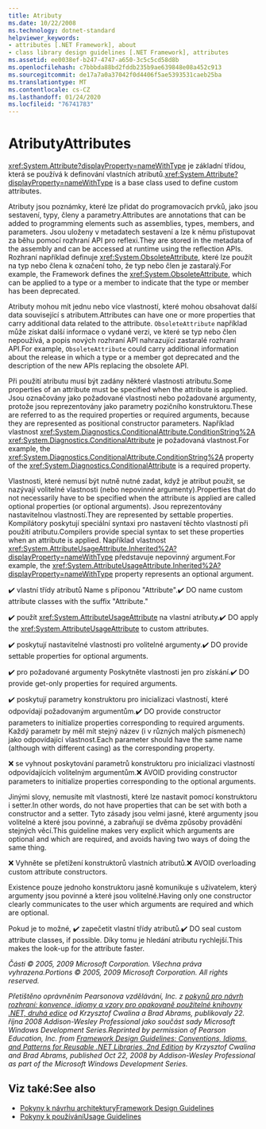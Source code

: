```yaml
---
title: Atributy
ms.date: 10/22/2008
ms.technology: dotnet-standard
helpviewer_keywords:
- attributes [.NET Framework], about
- class library design guidelines [.NET Framework], attributes
ms.assetid: ee0038ef-b247-4747-a650-3c5c5cd58d8b
ms.openlocfilehash: c7bbbda88bd2fddb235b9ae639848e08a452c913
ms.sourcegitcommit: de17a7a0a37042f0d4406f5ae5393531caeb25ba
ms.translationtype: MT
ms.contentlocale: cs-CZ
ms.lasthandoff: 01/24/2020
ms.locfileid: "76741783"
---
```

# <a name="attributes"></a><span data-ttu-id="1d0c2-102">Atributy</span><span class="sxs-lookup"><span data-stu-id="1d0c2-102">Attributes</span></span>
<span data-ttu-id="1d0c2-103"><xref:System.Attribute?displayProperty=nameWithType> je základní třídou, která se používá k definování vlastních atributů.</span><span class="sxs-lookup"><span data-stu-id="1d0c2-103"><xref:System.Attribute?displayProperty=nameWithType> is a base class used to define custom attributes.</span></span>

 <span data-ttu-id="1d0c2-104">Atributy jsou poznámky, které lze přidat do programovacích prvků, jako jsou sestavení, typy, členy a parametry.</span><span class="sxs-lookup"><span data-stu-id="1d0c2-104">Attributes are annotations that can be added to programming elements such as assemblies, types, members, and parameters.</span></span> <span data-ttu-id="1d0c2-105">Jsou uloženy v metadatech sestavení a lze k němu přistupovat za běhu pomocí rozhraní API pro reflexi.</span><span class="sxs-lookup"><span data-stu-id="1d0c2-105">They are stored in the metadata of the assembly and can be accessed at runtime using the reflection APIs.</span></span> <span data-ttu-id="1d0c2-106">Rozhraní například definuje <xref:System.ObsoleteAttribute>, které lze použít na typ nebo člena k označení toho, že typ nebo člen je zastaralý.</span><span class="sxs-lookup"><span data-stu-id="1d0c2-106">For example, the Framework defines the <xref:System.ObsoleteAttribute>, which can be applied to a type or a member to indicate that the type or member has been deprecated.</span></span>

 <span data-ttu-id="1d0c2-107">Atributy mohou mít jednu nebo více vlastností, které mohou obsahovat další data související s atributem.</span><span class="sxs-lookup"><span data-stu-id="1d0c2-107">Attributes can have one or more properties that carry additional data related to the attribute.</span></span> <span data-ttu-id="1d0c2-108">`ObsoleteAttribute` například může získat další informace o vydané verzi, ve které se typ nebo člen nepoužívá, a popis nových rozhraní API nahrazující zastaralé rozhraní API.</span><span class="sxs-lookup"><span data-stu-id="1d0c2-108">For example, `ObsoleteAttribute` could carry additional information about the release in which a type or a member got deprecated and the description of the new APIs replacing the obsolete API.</span></span>

 <span data-ttu-id="1d0c2-109">Při použití atributu musí být zadány některé vlastnosti atributu.</span><span class="sxs-lookup"><span data-stu-id="1d0c2-109">Some properties of an attribute must be specified when the attribute is applied.</span></span> <span data-ttu-id="1d0c2-110">Jsou označovány jako požadované vlastnosti nebo požadované argumenty, protože jsou reprezentovány jako parametry pozičního konstruktoru.</span><span class="sxs-lookup"><span data-stu-id="1d0c2-110">These are referred to as the required properties or required arguments, because they are represented as positional constructor parameters.</span></span> <span data-ttu-id="1d0c2-111">Například vlastnost <xref:System.Diagnostics.ConditionalAttribute.ConditionString%2A> <xref:System.Diagnostics.ConditionalAttribute> je požadovaná vlastnost.</span><span class="sxs-lookup"><span data-stu-id="1d0c2-111">For example, the <xref:System.Diagnostics.ConditionalAttribute.ConditionString%2A> property of the <xref:System.Diagnostics.ConditionalAttribute> is a required property.</span></span>

 <span data-ttu-id="1d0c2-112">Vlastnosti, které nemusí být nutně nutné zadat, když je atribut použit, se nazývají volitelné vlastnosti (nebo nepovinné argumenty).</span><span class="sxs-lookup"><span data-stu-id="1d0c2-112">Properties that do not necessarily have to be specified when the attribute is applied are called optional properties (or optional arguments).</span></span> <span data-ttu-id="1d0c2-113">Jsou reprezentovány nastavitelnou vlastností.</span><span class="sxs-lookup"><span data-stu-id="1d0c2-113">They are represented by settable properties.</span></span> <span data-ttu-id="1d0c2-114">Kompilátory poskytují speciální syntaxi pro nastavení těchto vlastností při použití atributu.</span><span class="sxs-lookup"><span data-stu-id="1d0c2-114">Compilers provide special syntax to set these properties when an attribute is applied.</span></span> <span data-ttu-id="1d0c2-115">Například vlastnost <xref:System.AttributeUsageAttribute.Inherited%2A?displayProperty=nameWithType> představuje nepovinný argument.</span><span class="sxs-lookup"><span data-stu-id="1d0c2-115">For example, the <xref:System.AttributeUsageAttribute.Inherited%2A?displayProperty=nameWithType> property represents an optional argument.</span></span>

 <span data-ttu-id="1d0c2-116">✔️ vlastní třídy atributů Name s příponou "Attribute".</span><span class="sxs-lookup"><span data-stu-id="1d0c2-116">✔️ DO name custom attribute classes with the suffix "Attribute."</span></span>

 <span data-ttu-id="1d0c2-117">✔️ použít <xref:System.AttributeUsageAttribute> na vlastní atributy.</span><span class="sxs-lookup"><span data-stu-id="1d0c2-117">✔️ DO apply the <xref:System.AttributeUsageAttribute> to custom attributes.</span></span>

 <span data-ttu-id="1d0c2-118">✔️ poskytují nastavitelné vlastnosti pro volitelné argumenty.</span><span class="sxs-lookup"><span data-stu-id="1d0c2-118">✔️ DO provide settable properties for optional arguments.</span></span>

 <span data-ttu-id="1d0c2-119">✔️ pro požadované argumenty Poskytněte vlastnosti jen pro získání.</span><span class="sxs-lookup"><span data-stu-id="1d0c2-119">✔️ DO provide get-only properties for required arguments.</span></span>

 <span data-ttu-id="1d0c2-120">✔️ poskytují parametry konstruktoru pro inicializaci vlastností, které odpovídají požadovaným argumentům.</span><span class="sxs-lookup"><span data-stu-id="1d0c2-120">✔️ DO provide constructor parameters to initialize properties corresponding to required arguments.</span></span> <span data-ttu-id="1d0c2-121">Každý parametr by měl mít stejný název (i v různých malých písmenech) jako odpovídající vlastnost.</span><span class="sxs-lookup"><span data-stu-id="1d0c2-121">Each parameter should have the same name (although with different casing) as the corresponding property.</span></span>

 <span data-ttu-id="1d0c2-122">❌ se vyhnout poskytování parametrů konstruktoru pro inicializaci vlastností odpovídajících volitelným argumentům.</span><span class="sxs-lookup"><span data-stu-id="1d0c2-122">❌ AVOID providing constructor parameters to initialize properties corresponding to the optional arguments.</span></span>

 <span data-ttu-id="1d0c2-123">Jinými slovy, nemusíte mít vlastnosti, které lze nastavit pomocí konstruktoru i setter.</span><span class="sxs-lookup"><span data-stu-id="1d0c2-123">In other words, do not have properties that can be set with both a constructor and a setter.</span></span> <span data-ttu-id="1d0c2-124">Tyto zásady jsou velmi jasné, které argumenty jsou volitelné a které jsou povinné, a zabraňují se dvěma způsoby provádění stejných věcí.</span><span class="sxs-lookup"><span data-stu-id="1d0c2-124">This guideline makes very explicit which arguments are optional and which are required, and avoids having two ways of doing the same thing.</span></span>

 <span data-ttu-id="1d0c2-125">❌ Vyhněte se přetížení konstruktorů vlastních atributů.</span><span class="sxs-lookup"><span data-stu-id="1d0c2-125">❌ AVOID overloading custom attribute constructors.</span></span>

 <span data-ttu-id="1d0c2-126">Existence pouze jednoho konstruktoru jasně komunikuje s uživatelem, který argumenty jsou povinné a které jsou volitelné.</span><span class="sxs-lookup"><span data-stu-id="1d0c2-126">Having only one constructor clearly communicates to the user which arguments are required and which are optional.</span></span>

 <span data-ttu-id="1d0c2-127">Pokud je to možné, ✔️ zapečetit vlastní třídy atributů.</span><span class="sxs-lookup"><span data-stu-id="1d0c2-127">✔️ DO seal custom attribute classes, if possible.</span></span> <span data-ttu-id="1d0c2-128">Díky tomu je hledání atributu rychlejší.</span><span class="sxs-lookup"><span data-stu-id="1d0c2-128">This makes the look-up for the attribute faster.</span></span>

 <span data-ttu-id="1d0c2-129">*Části © 2005, 2009 Microsoft Corporation. Všechna práva vyhrazena.*</span><span class="sxs-lookup"><span data-stu-id="1d0c2-129">*Portions © 2005, 2009 Microsoft Corporation. All rights reserved.*</span></span>

 <span data-ttu-id="1d0c2-130">*Přetištěno oprávněním Pearsonova vzdělávání, Inc. z [pokynů pro návrh rozhraní: konvence, idiomy a vzory pro opakovaně použitelné knihovny .NET, druhá edice](https://www.informit.com/store/framework-design-guidelines-conventions-idioms-and-9780321545619) od Krzysztof Cwalina a Brad Abrams, publikovaly 22. října 2008 Addison-Wesley Professional jako součást sady Microsoft Windows Development Series.*</span><span class="sxs-lookup"><span data-stu-id="1d0c2-130">*Reprinted by permission of Pearson Education, Inc. from [Framework Design Guidelines: Conventions, Idioms, and Patterns for Reusable .NET Libraries, 2nd Edition](https://www.informit.com/store/framework-design-guidelines-conventions-idioms-and-9780321545619) by Krzysztof Cwalina and Brad Abrams, published Oct 22, 2008 by Addison-Wesley Professional as part of the Microsoft Windows Development Series.*</span></span>

## <a name="see-also"></a><span data-ttu-id="1d0c2-131">Viz také:</span><span class="sxs-lookup"><span data-stu-id="1d0c2-131">See also</span></span>

- [<span data-ttu-id="1d0c2-132">Pokyny k návrhu architektury</span><span class="sxs-lookup"><span data-stu-id="1d0c2-132">Framework Design Guidelines</span></span>](../../../docs/standard/design-guidelines/index.md)
- [<span data-ttu-id="1d0c2-133">Pokyny k používání</span><span class="sxs-lookup"><span data-stu-id="1d0c2-133">Usage Guidelines</span></span>](../../../docs/standard/design-guidelines/usage-guidelines.md)
